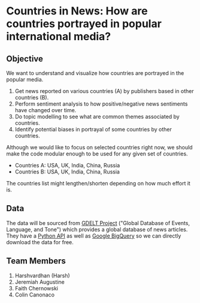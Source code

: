 # Countries in News: How are countries portrayed in popular international media?

## Objective
We want to understand and visualize how countries are portrayed in the popular media.
1. Get news reported on various countries (A) by publishers based in other countries (B).
2. Perform sentiment analysis to how positive/negative news sentiments have changed over time.
3. Do topic modelling to see what are common themes associated by countries.
4. Identify potential biases in portrayal of some countries by other countries. 

Although we would like to focus on selected countries right now, we should make the code modular enough to be used for any given set of countries.

- Countries A: USA, UK, India, China, Russia
- Countries B: USA, UK, India, China, Russia

The countries list might lengthen/shorten depending on how much effort it is.

## Data
The data will be sourced from [GDELT Project](https://analysis.gdeltproject.org/) ("Global Database of Events, Language, and Tone") which provides a global database of news articles.
They have a [Python API](https://github.com/alex9smith/gdelt-doc-api) as well as [Google BigQuery](https://cloudplatform.googleblog.com/2014/05/worlds-largest-event-dataset-now-publicly-available-in-google-bigquery.html) so we can directly download the data for free.

## Team Members

1. Harshvardhan (Harsh)
2. Jeremiah Augustine
3. Faith Chernowski
4. Colin Canonaco
